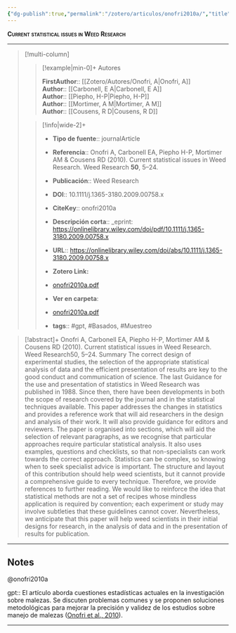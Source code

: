 ```yaml
---
{"dg-publish":true,"permalink":"/zotero/articulos/onofri2010a/","title":"Current statistical issues in Weed Research","tags":["#zotero"]}
---
```



<span style="font-variant:small-caps; font-weight: bold;">Current statistical issues in Weed Research</span>

---


> [!multi-column]
>
>> [!example|min-0]+ Autores
>> 
>> **FirstAuthor**:: [[Zotero/Autores/Onofri, A\|Onofri, A]]  
>> **Author**:: [[Carbonell, E A\|Carbonell, E A]]  
>> **Author**:: [[Piepho, H-P\|Piepho, H-P]]  
>> **Author**:: [[Mortimer, A M\|Mortimer, A M]]  
>> **Author**:: [[Cousens, R D\|Cousens, R D]]  
 >
>
>> [!info|wide-2]+
>>
>> - **Tipo de fuente**:: journalArticle
>> - **Referencia**:: Onofri A, Carbonell EA, Piepho H-P, Mortimer AM & Cousens RD (2010). Current statistical issues in Weed Research. Weed Research **50**, 5–24.
>> - **Publicación**:: Weed Research
>> - **DOI**:: 10.1111/j.1365-3180.2009.00758.x
>> - **CiteKey**:: onofri2010a
>> - **Descripción corta**:: _eprint: https://onlinelibrary.wiley.com/doi/pdf/10.1111/j.1365-3180.2009.00758.x
>> - **URL**:: https://onlinelibrary.wiley.com/doi/abs/10.1111/j.1365-3180.2009.00758.x
>> - **Zotero Link:** 
>> - [onofri2010a.pdf](zotero://select/library/items/6RUYZZQ2)
>>
>> - **Ver en carpeta**: 
>> - [onofri2010a.pdf](file://J:\OneDrive\Articulos\onofri2010a.pdf)
>> - **tags**:: #gpt, #Basados, #Muestreo



> [!abstract]+ 
>Onofri A, Carbonell EA, Piepho H-P, Mortimer AM & Cousens RD (2010). Current statistical issues in Weed Research. Weed Research50, 5–24. Summary The correct design of experimental studies, the selection of the appropriate statistical analysis of data and the efficient presentation of results are key to the good conduct and communication of science. The last Guidance for the use and presentation of statistics in Weed Research was published in 1988. Since then, there have been developments in both the scope of research covered by the journal and in the statistical techniques available. This paper addresses the changes in statistics and provides a reference work that will aid researchers in the design and analysis of their work. It will also provide guidance for editors and reviewers. The paper is organised into sections, which will aid the selection of relevant paragraphs, as we recognise that particular approaches require particular statistical analysis. It also uses examples, questions and checklists, so that non-specialists can work towards the correct approach. Statistics can be complex, so knowing when to seek specialist advice is important. The structure and layout of this contribution should help weed scientists, but it cannot provide a comprehensive guide to every technique. Therefore, we provide references to further reading. We would like to reinforce the idea that statistical methods are not a set of recipes whose mindless application is required by convention; each experiment or study may involve subtleties that these guidelines cannot cover. Nevertheless, we anticipate that this paper will help weed scientists in their initial designs for research, in the analysis of data and in the presentation of results for publication.


--- 

## Notes

@onofri2010a

gpt:: El artículo aborda cuestiones estadísticas actuales en la investigación sobre malezas. Se discuten problemas comunes y se proponen soluciones metodológicas para mejorar la precisión y validez de los estudios sobre manejo de malezas ([Onofri et al., 2010](zotero://select/library/items/VEZDDIRC)).






---







